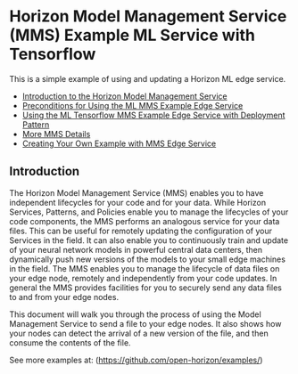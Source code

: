 # Horizon Model Management Service (MMS) Example ML Service with Tensorflow

This is a simple example of using and updating a Horizon ML edge service.

- [Introduction to the Horizon Model Management Service](#introduction)
- [Preconditions for Using the ML MMS Example Edge Service](docs/preconditions.md)
- [Using the ML Tensorflow MMS Example Edge Service with Deployment Pattern](docs/using-image-mms-pattern.md)
- [More MMS Details](docs/mms-details.md)
- [Creating Your Own Example with MMS Edge Service](docs/CreateService.md)

## <a id=introduction></a> Introduction

The Horizon Model Management Service (MMS) enables you to have independent lifecycles for your code and for your data. While Horizon Services, Patterns, and Policies enable you to manage the lifecycles of your code components, the MMS performs an analogous service for your data files.  This can be useful for remotely updating the configuration of your Services in the field. It can also enable you to continuously train and update of your neural network models in powerful central data centers, then dynamically push new versions of the models to your small edge machines in the field. The MMS enables you to manage the lifecycle of data files on your edge node, remotely and independently from your code updates. In general the MMS provides facilities for you to securely send any data files to and from your edge nodes.

This document will walk you through the process of using the Model Management Service to send a file to your edge nodes. It also shows how your nodes can detect the arrival of a new version of the file, and then consume the contents of the file.


See more examples at: (https://github.com/open-horizon/examples/)
